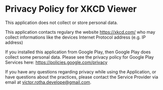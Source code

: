 # Privacy Policy for XKCD Viewer

This application does not collect or store personal data.

This application contacts regulary the website https://xkcd.com/ who may collect informations like the devices Internet Protocol address (e.g. IP address)

If you installed this application from Google Play, then Google Play does collect some personal data. Please see the privacy policy for Google Play Services here: https://policies.google.com/privacy

If you have any questions regarding privacy while using the Application, or have questions about the practices, please contact the Service Provider via email at victor.rotha.develope@gmail.com.
